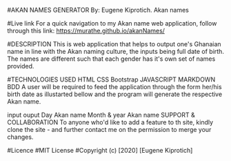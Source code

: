 #AKAN NAMES GENERATOR
By: Eugene Kiprotich. Akan names

#Live link
For a quick navigation to my Akan name web application, follow through this link: https://murathe.github.io/akanNames/

#DESCRIPTION
This is web application that helps to output one's Ghanaian name in line with the Akan naming culture, the inputs being full date of birth. The names are different such that each gender has it's own set of names provided.

#TECHNOLOGIES USED
HTML
CSS
Bootstrap
JAVASCRIPT
MARKDOWN
BDD
A user will be required to feed the application through the form her/his birth date as illustarted bellow and the program will generate the respective Akan name.

input	ouput
Day	Akan name
Month & year	Akan name
SUPPORT & COLLABORATION
To anyone who'd like to add a feature to th site, kindly clone the site - and further contact me on the permission to merge your changes.

#Licence
#MIT License
#Copyright (c) [2020] [Eugene Kiprotich]

